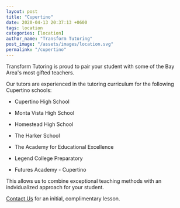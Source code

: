 ```yaml
---
layout: post
title: "Cupertino"
date: 2020-04-13 20:37:13 +0600
tags: location
categories: [location]
author_name: "Transform Tutoring"
post_image: "/assets/images/location.svg"
permalink: "/cupertino"
---
```



Transform Tutoring is proud to pair your student with some of the Bay Area's most gifted teachers. 

Our tutors are experienced in the tutoring curriculum for the following Cupertino schools:

* Cupertino High School

* Monta Vista High School

* Homestead High School

* The Harker School

* The Academy for Educational Excellence

* Legend College Preparatory

* Futures Academy - Cupertino

This allows us to combine exceptional teaching methods with an indvidualized approach for your student.

[Contact Us](/pages/contact) for an initial, complimentary lesson. 

